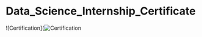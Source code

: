 # Data_Science_Internship_Certificate

![Certification](![Certification](https://github.com/ZakeerS/Data_Science_Internship_Certificate/blob/main/Certification.jpg)
